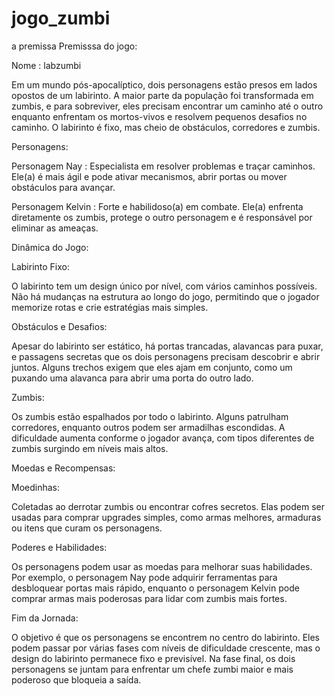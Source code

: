 # jogo_zumbi
a premissa
Premisssa do jogo:

Nome : labzumbi

Em um mundo pós-apocalíptico, dois personagens estão presos em lados opostos de um labirinto. A maior parte da população foi transformada em zumbis, e para sobreviver, eles precisam encontrar um caminho até o outro enquanto enfrentam os mortos-vivos e resolvem pequenos desafios no caminho. O labirinto é fixo, mas cheio de obstáculos, corredores e zumbis.

Personagens:

Personagem Nay : Especialista em resolver problemas e traçar caminhos. Ele(a) é mais ágil e pode ativar mecanismos, abrir portas ou mover obstáculos para avançar.

Personagem Kelvin : Forte e habilidoso(a) em combate. Ele(a) enfrenta diretamente os zumbis, protege o outro personagem e é responsável por eliminar as ameaças.


Dinâmica do Jogo:

Labirinto Fixo:

O labirinto tem um design único por nível, com vários caminhos possíveis. Não há mudanças na estrutura ao longo do jogo, permitindo que o jogador memorize rotas e crie estratégias mais simples.

Obstáculos e Desafios:

 Apesar do labirinto ser estático, há portas trancadas, alavancas para puxar, e passagens secretas que os dois personagens precisam descobrir e abrir juntos. Alguns trechos exigem que eles ajam em conjunto, como um puxando uma alavanca para abrir uma porta do outro lado.

Zumbis:

Os zumbis estão espalhados por todo o labirinto. Alguns patrulham corredores, enquanto outros podem ser armadilhas escondidas. A dificuldade aumenta conforme o jogador avança, com  tipos diferentes de zumbis surgindo em níveis mais altos.


Moedas e Recompensas:

Moedinhas:

Coletadas ao derrotar zumbis ou encontrar cofres secretos. Elas podem ser usadas para comprar upgrades simples, como armas melhores, armaduras ou itens que curam os personagens.

Poderes e Habilidades:

Os personagens podem usar as moedas para melhorar suas habilidades. Por exemplo, o personagem Nay pode adquirir ferramentas para desbloquear portas mais rápido, enquanto o personagem Kelvin pode comprar armas mais poderosas para lidar com zumbis mais fortes.


Fim da Jornada:

O objetivo é que os personagens se encontrem no centro do labirinto. Eles podem passar por várias fases com níveis de dificuldade crescente, mas o design do labirinto permanece fixo e previsível. Na fase final, os dois personagens se juntam para enfrentar um chefe zumbi maior e mais poderoso que bloqueia a saída.